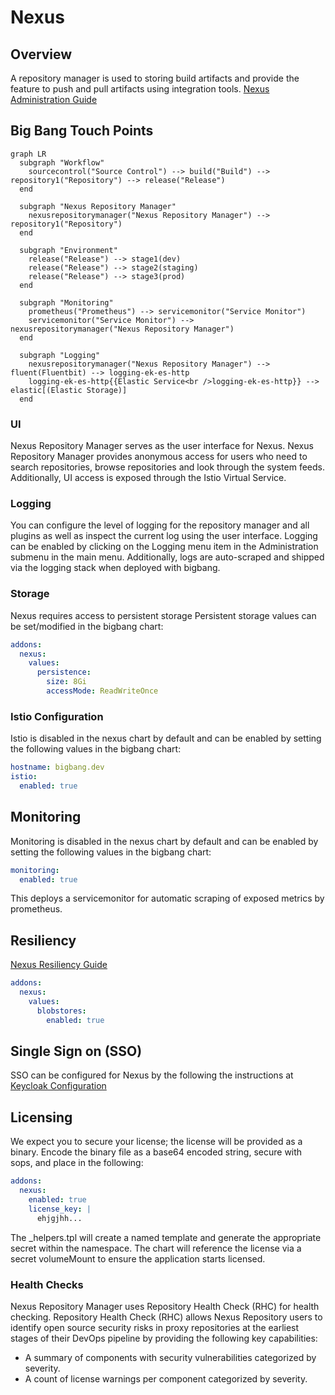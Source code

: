 # Nexus

## Overview
A repository manager is used to storing build artifacts and provide the feature to push and pull artifacts using integration tools.
[Nexus Administration Guide](https://help.sonatype.com/repomanager3/nexus-repository-administration/administration-menu)

## Big Bang Touch Points

```mermaid
graph LR
  subgraph "Workflow"
    sourcecontrol("Source Control") --> build("Build") --> repository1("Repository") --> release("Release")
  end

  subgraph "Nexus Repository Manager"
    nexusrepositorymanager("Nexus Repository Manager") --> repository1("Repository")
  end

  subgraph "Environment"
    release("Release") --> stage1(dev)
    release("Release") --> stage2(staging)
    release("Release") --> stage3(prod)
  end

  subgraph "Monitoring" 
    prometheus("Prometheus") --> servicemonitor("Service Monitor")
    servicemonitor("Service Monitor") --> nexusrepositorymanager("Nexus Repository Manager")
  end

  subgraph "Logging"
    nexusrepositorymanager("Nexus Repository Manager") --> fluent(Fluentbit) --> logging-ek-es-http
    logging-ek-es-http{{Elastic Service<br />logging-ek-es-http}} --> elastic[(Elastic Storage)]
  end
```

### UI

Nexus Repository Manager serves as the user interface for Nexus.  Nexus Repository Manager provides anonymous access for users who need to search repositories, browse repositories and look through the system feeds. Additionally, UI access is exposed through the Istio Virtual Service.

### Logging

You can configure the level of logging for the repository manager and all plugins as well as inspect the current log using the user interface.
Logging can be enabled by clicking on the Logging menu item in the Administration submenu in the main menu. Additionally, logs are auto-scraped and shipped via the logging stack when deployed with bigbang.

### Storage

Nexus requires access to persistent storage
Persistent storage values can be set/modified in the bigbang chart:

```yaml
addons:
  nexus:
    values:  
      persistence:
        size: 8Gi
        accessMode: ReadWriteOnce
```

### Istio Configuration

Istio is disabled in the nexus chart by default and can be enabled by setting the following values in the bigbang chart:

```yaml
hostname: bigbang.dev
istio:
  enabled: true
```

## Monitoring

Monitoring is disabled in the nexus chart by default and can be enabled by setting the following values in the bigbang chart:

```yaml
monitoring:
  enabled: true
```

This deploys a servicemonitor for automatic scraping of exposed metrics by prometheus.

## Resiliency

[Nexus Resiliency Guide](https://help.sonatype.com/repomanager3/planning-your-implementation/resiliency-and-high-availability#ResiliencyandHighAvailability-BackupandRestoration)

```yaml
addons:
  nexus:
    values:
      blobstores:
        enabled: true
```

## Single Sign on (SSO)

SSO can be configured for Nexus by the following the instructions at [Keycloak Configuration](https://repo1.dso.mil/platform-one/big-bang/apps/developer-tools/nexus/-/blob/main/docs/keycloak.md)

## Licensing

We expect you to secure your license; the license will be provided as a binary. Encode the binary file as a base64
encoded string, secure with sops, and place in the following:

```yaml
addons:
  nexus:
    enabled: true
    license_key: |
      ehjgjhh...
```

The _helpers.tpl will create a named template and generate the appropriate secret within the namespace. The chart will reference the
license via a secret volumeMount to ensure the application starts licensed.

### Health Checks

Nexus Repository Manager uses Repository Health Check (RHC) for health checking. Repository Health Check (RHC) allows Nexus Repository users to identify open source security risks in proxy repositories at the earliest stages of their DevOps pipeline by providing the following key capabilities:

- A summary of components with security vulnerabilities categorized by severity.
- A count of license warnings per component categorized by severity.
